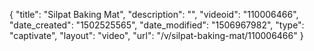 {
    "title": "Silpat Baking Mat",
    "description": "",
    "videoid": "110006466",
    "date_created": "1502525565",
    "date_modified": "1506967982",
    "type": "captivate",
    "layout": "video",
    "url": "\/v\/silpat-baking-mat\/110006466"
}